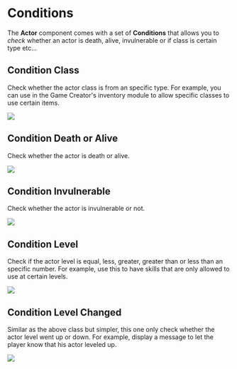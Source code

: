 # Conditions

The **Actor** component comes with a set of **Conditions** that allows you to _check_ whether an actor is death, alive, invulnerable or if class is certain type etc...

## Condition Class

Check whether the actor class is from an specific type. For example, you can use in the Game Creator's inventory module to allow specific classes to use certain items.

![](../../../.gitbook/assets/Actor\_Conditions\_01.png)

## Condition Death or Alive

Check whether the actor is death or alive.

![](<../../../.gitbook/assets/Actor\_Conditions\_02 (1).png>)

## Condition Invulnerable

Check whether the actor is invulnerable or not.

![](../../../.gitbook/assets/Actor\_Conditions\_03.png)

## Condition Level

Check if the actor level is equal, less, greater, greater than or less than an specific number. For example, use this to have skills that are only allowed to use at certain levels.

![](../../../.gitbook/assets/Actor\_Conditions\_04.png)

## Condition Level Changed

Similar as the above class but simpler, this one only check whether the actor level went up or down. For example, display a message to let the player know that his actor leveled up.

![](../../../.gitbook/assets/Actor\_Conditions\_05.png)
